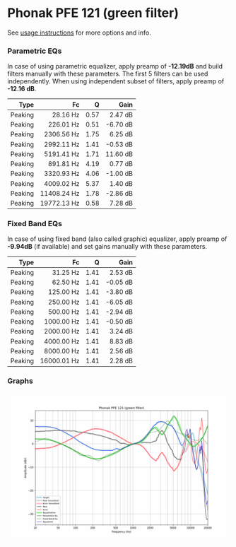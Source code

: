 # Phonak PFE 121 (green filter)
See [usage instructions](https://github.com/jaakkopasanen/AutoEq#usage) for more options and info.

### Parametric EQs
In case of using parametric equalizer, apply preamp of **-12.19dB** and build filters manually
with these parameters. The first 5 filters can be used independently.
When using independent subset of filters, apply preamp of **-12.16 dB**.

| Type    | Fc          |    Q | Gain     |
|--------:|------------:|-----:|---------:|
| Peaking | 28.16 Hz    | 0.57 | 2.47 dB  |
| Peaking | 226.01 Hz   | 0.51 | -6.70 dB |
| Peaking | 2306.56 Hz  | 1.75 | 6.25 dB  |
| Peaking | 2992.11 Hz  | 1.41 | -0.53 dB |
| Peaking | 5191.41 Hz  | 1.71 | 11.60 dB |
| Peaking | 891.81 Hz   | 4.19 | 0.77 dB  |
| Peaking | 3320.93 Hz  | 4.06 | -1.00 dB |
| Peaking | 4009.02 Hz  | 5.37 | 1.40 dB  |
| Peaking | 11408.24 Hz | 1.78 | -2.86 dB |
| Peaking | 19772.13 Hz | 0.58 | 7.28 dB  |

### Fixed Band EQs
In case of using fixed band (also called graphic) equalizer, apply preamp of **-9.94dB**
(if available) and set gains manually with these parameters.

| Type    | Fc          |    Q | Gain     |
|--------:|------------:|-----:|---------:|
| Peaking | 31.25 Hz    | 1.41 | 2.53 dB  |
| Peaking | 62.50 Hz    | 1.41 | -0.05 dB |
| Peaking | 125.00 Hz   | 1.41 | -3.80 dB |
| Peaking | 250.00 Hz   | 1.41 | -6.05 dB |
| Peaking | 500.00 Hz   | 1.41 | -2.94 dB |
| Peaking | 1000.00 Hz  | 1.41 | -0.50 dB |
| Peaking | 2000.00 Hz  | 1.41 | 3.24 dB  |
| Peaking | 4000.00 Hz  | 1.41 | 8.83 dB  |
| Peaking | 8000.00 Hz  | 1.41 | 2.56 dB  |
| Peaking | 16000.01 Hz | 1.41 | 2.28 dB  |

### Graphs
![](./Phonak%20PFE%20121%20(green%20filter).png)